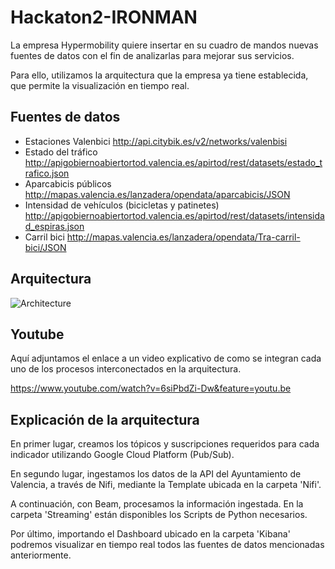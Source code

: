 # Hackaton2-IRONMAN

La empresa Hypermobility quiere insertar en su cuadro de mandos nuevas fuentes de datos con el fin de analizarlas para mejorar sus servicios. 

Para ello, utilizamos la arquitectura que la empresa ya tiene establecida, que permite la visualización en tiempo real.

## Fuentes de datos 

- Estaciones Valenbici http://api.citybik.es/v2/networks/valenbisi
- Estado del tráfico http://apigobiernoabiertortod.valencia.es/apirtod/rest/datasets/estado_trafico.json
- Aparcabicis públicos http://mapas.valencia.es/lanzadera/opendata/aparcabicis/JSON
- Intensidad de vehículos (bicicletas y patinetes) http://apigobiernoabiertortod.valencia.es/apirtod/rest/datasets/intensidad_espiras.json
- Carril bici http://mapas.valencia.es/lanzadera/opendata/Tra-carril-bici/JSON

## Arquitectura

![Architecture](https://user-images.githubusercontent.com/55293318/73071262-a7e31780-3eb2-11ea-83ad-d9dab2748356.PNG) 

## Youtube

Aquí adjuntamos el enlace a un video explicativo de como se integran cada uno de los procesos interconectados en la arquitectura.

https://www.youtube.com/watch?v=6siPbdZi-Dw&feature=youtu.be

## Explicación de la arquitectura

En primer lugar, creamos los tópicos y suscripciones requeridos para cada indicador utilizando Google Cloud Platform (Pub/Sub). 

En segundo lugar, ingestamos los datos de la API del Ayuntamiento de Valencia, a través de Nifi, mediante la Template ubicada en la carpeta 'Nifi'. 

A continuación, con Beam, procesamos la información ingestada. En la carpeta 'Streaming' están disponibles los Scripts de Python necesarios. 

Por último, importando el Dashboard ubicado en la carpeta 'Kibana' podremos visualizar en tiempo real todos las fuentes de datos mencionadas anteriormente. 




